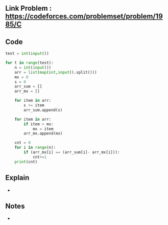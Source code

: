## **Link Problem** : https://codeforces.com/problemset/problem/1985/C

## **Code**

```python
test = int(input())

for t in range(test):
    n = int(input())
    arr = list(map(int,input().split()))
    mx = 0
    s = 0
    arr_sum = []
    arr_mx = []

    for item in arr:
        s += item
        arr_sum.append(s)

    for item in arr:
        if item > mx:
            mx = item
        arr_mx.append(mx)

    cnt = 0
    for i in range(n):
        if (arr_mx[i] == (arr_sum[i]- arr_mx[i])):
            cnt+=1
    print(cnt)
```

## **Explain**
- 

## **Notes**
- 